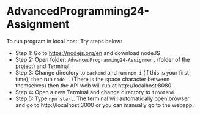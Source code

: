 # AdvancedProgramming24-Assignment
To run program in local host: Try steps below:
+ Step 1: Go to https://nodejs.org/en and download nodeJS
+ Step 2: Open folder: `AdvancedProgramming24-Assignment` (folder of the project) and Terminal
+ Step 3: Change directory to `backend` and run `npm i` (if this is your first time), then run `node .` (There is the space character between themselves) then the API web will run at http://localhost:8080.
+ Step 4: Open a new Terminal and change directory to `frontend`.
+ Step 5: Type `npm start`. The terminal will automatically open browser and go to http://localhost:3000 or you can manually go to the webapp.
